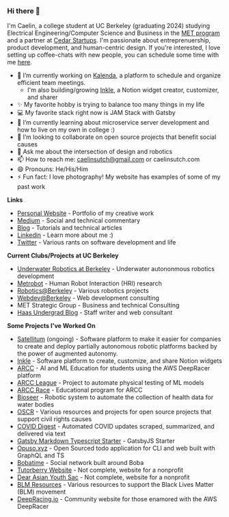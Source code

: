 ### Hi there 👋

I'm Caelin, a college student at UC Berkeley (graduating 2024) studying Electrical Engineering/Computer Science and Business in the [MET program](https://met.berkeley.edu/) and a partner at [Cedar Startups](https://www.cedarstartups.com/). I'm passionate about entreprenuership, product development, and human-centric design. If you're interested, I love setting up coffee-chats with new people, you can schedule some time with me [here](https://calendly.com/caelinsutch/15min?back=1&month=2020-12).

- 🔭 I’m currently working on [Kalenda](http://kalenda.io/), a platform to schedule and organize efficient team meetings. 
  - I'm also building/growing [Inkle](https://inkle.xyz), a Notion widget creator, customizer, and sharer 
- ✨ My favorite hobby is trying to balance too many things in my life
- 💻 My favorite stack right now is JAM Stack with Gatsby
- 🌱 I’m currently learning about microservice server development and how to live on my own in college :)
- 👯 I’m looking to collaborate on open source projects that benefit social causes
- 💬 Ask me about the intersection of design and robotics
- 📫 How to reach me: caelinsutch@gmail.com or caelinsutch.com
- 😄 Pronouns: He/His/Him
- ⚡ Fun fact: I love photography! My website has examples of some of my past work

**Links**
- [Personal Website](https://caelinsutch.com) - Portfolio of my creative work
- [Medium](https://medium.com/@caelinsutch) - Social and technical commentary
- [Blog](https://cometcode.io) - Tutorials and technical articles
- [Linkedin](https://linkedin.com/in/caelinsutch/) - Learn more about me :)
- [Twitter](https://twitter.com/caelin_sutch) - Various rants on software development and life

**Current Clubs/Projects at UC Berkeley**
- [Underwater Robotics at Berkeley](https://urobotics.berkeley.edu/) - Underwater autononmous robotics development
- [Metrobot](https://github.com/metrobot-research) - Human Robot Interaction (HRI) research
- [Robotics@Berkeley](https://rab.berkeley.edu/) - Various robotics projects
- [Webdev@Berkeley](https://webatberkeley.org/) - Web development consulting
- MET Strategic Group - Business and technical Consulting
- [Haas Undergrad Blog](https://haasundergrad.wordpress.com/) - Staff writer and web consultant

**Some Projects I've Worked On**
- [Satellitum](https://satellitum.io) (ongoing) - Software platform to make it easier for companies to create and deploy partially autonomous robotic platforms backed by the power of augmented autonomy.
- [Inkle](https://inkle.xyz/) - Software platform to create, customize, and share Notion widgets
- [ARCC](https://arcc.ai/) - AI and ML Education for students using the AWS DeepRacer platform
- [ARCC League](https://league.arcc.ai/) - Project to automate physical testing of ML models
- [ARCC Race](https://race.arcc.ai/) - Educational program for ARCC
- [Bioseer](https://issuu.com/caelinsutch/docs/bioseer_tech_report) - Robotic system to automate the collection of health data for water bodies
- [OSCR](https://opensourceforcivilrights.com/) - Various resources and projects for open source projects that support civil rights causes
- [COVID Digest](https://covid-digest.com/) - Automated COVID updates scraped, summarized, and delivered via text
- [Gatsby Markdown Typescript Starter](https://gatsby-typescript-markdown-starter.vercel.app/) - GatsbyJS Starter
- [Opuso.xyz](https://github.com/opuso-xyz) - Open Sourced todo application for CLI and web built with GraphQL and TS
- [Bobatime](https://bobati.me/) - Social network built around Boba
- [Tutorberry Website](https://tutorberry.vercel.app/) - Not complete, website for a nonprofit
- [Dear Asian Youth Sac](https://dear-asian-youth-landing.vercel.app/) - Not complete, website for a nonprofit
- [BLM Resources](https://caelinsutch.github.io/blm-resources/) - Various resources to support the Black Lives Matter (BLM) movement
- [DeepRacing.io](https://deepracing.io/) - Community website for those enamored with the AWS DeepRacer
